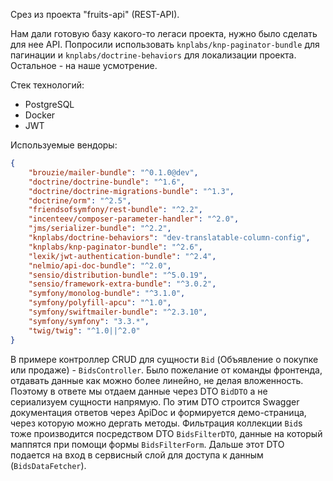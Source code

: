 Срез из проекта "fruits-api" (REST-API).

Нам дали готовую базу какого-то легаси проекта, нужно было сделать для нее API. Попросили использовать `knplabs/knp-paginator-bundle` для пагинации и `knplabs/doctrine-behaviors` для локализации проекта. Остальное - на наше усмотрение.

Стек технологий:
 - PostgreSQL
 - Docker
 - JWT

Используемые вендоры:

```json
{
    "brouzie/mailer-bundle": "^0.1.0@dev",
    "doctrine/doctrine-bundle": "^1.6",
    "doctrine/doctrine-migrations-bundle": "^1.3",
    "doctrine/orm": "^2.5",
    "friendsofsymfony/rest-bundle": "^2.2",
    "incenteev/composer-parameter-handler": "^2.0",
    "jms/serializer-bundle": "^2.2",
    "knplabs/doctrine-behaviors": "dev-translatable-column-config",
    "knplabs/knp-paginator-bundle": "^2.6",
    "lexik/jwt-authentication-bundle": "^2.4",
    "nelmio/api-doc-bundle": "^2.0",
    "sensio/distribution-bundle": "^5.0.19",
    "sensio/framework-extra-bundle": "^3.0.2",
    "symfony/monolog-bundle": "^3.1.0",
    "symfony/polyfill-apcu": "^1.0",
    "symfony/swiftmailer-bundle": "^2.3.10",
    "symfony/symfony": "3.3.*",
    "twig/twig": "^1.0||^2.0"
}
```

В примере контроллер CRUD для сущности `Bid` (Объявление о покупке или продаже) - `BidsController`.
Было пожелание от команды фронтенда, отдавать данные как можно более линейно, не делая вложенность. Поэтому в ответе мы отдаем данные через DTO `BidDTO` а не сериализуем сущности напрямую. По этим DTO строится Swagger документация ответов через ApiDoc и формируется демо-страница, через которую можно дергать методы.
Фильтрация коллекции `Bid`s тоже производится посредством DTO `BidsFilterDTO`, данные на который маппятся при помощи формы `BidsFilterForm`. Дальше этот DTO подается на вход в сервисный слой для доступа к данным (`BidsDataFetcher`).
